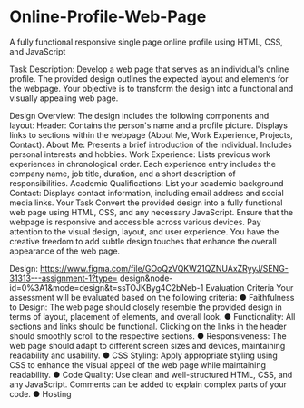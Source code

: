 # Online-Profile-Web-Page
A fully functional responsive single page  online profile using HTML, CSS, and JavaScript

Task Description:
Develop a web page that serves as an individual's online profile. The provided design outlines
the expected layout and elements for the webpage. Your objective is to transform the design
into a functional and visually appealing web page.

Design Overview:
The design includes the following components and layout:
Header:
Contains the person's name and a profile picture.
Displays links to sections within the webpage (About Me, Work Experience, Projects, Contact).
About Me:
Presents a brief introduction of the individual.
Includes personal interests and hobbies.
Work Experience:
Lists previous work experiences in chronological order.
Each experience entry includes the company name, job title, duration, and a short description of
responsibilities.
Academic Qualifications:
List your academic background
Contact:
Displays contact information, including email address and social media links.
Your Task
Convert the provided design into a fully functional web page using HTML, CSS, and any
necessary JavaScript. Ensure that the webpage is responsive and accessible across various
devices. Pay attention to the visual design, layout, and user experience. You have the creative
freedom to add subtle design touches that enhance the overall appearance of the web page.

Design:
https://www.figma.com/file/GOoQzVQKW21QZNUAxZRyyJ/SENG-31313---assignment-1?type=
design&node-id=0%3A1&mode=design&t=ssTOJKByg4C2bNeb-1
Evaluation Criteria
Your assessment will be evaluated based on the following criteria:
● Faithfulness to Design: The web page should closely resemble the provided design in
terms of layout, placement of elements, and overall look.
● Functionality: All sections and links should be functional. Clicking on the links in the
header should smoothly scroll to the respective sections.
● Responsiveness: The web page should adapt to different screen sizes and devices,
maintaining readability and usability.
● CSS Styling: Apply appropriate styling using CSS to enhance the visual appeal of the
web page while maintaining readability.
● Code Quality: Use clean and well-structured HTML, CSS, and any JavaScript.
Comments can be added to explain complex parts of your code.
● Hosting 
